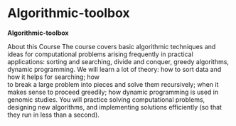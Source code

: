 # Algorithmic-toolbox

**Algorithmic-toolbox**


About this Course The course covers basic algorithmic techniques and ideas for computational problems 
arising frequently in practical applications: sorting and searching, divide and conquer, greedy algorithms, 
dynamic programming. We will learn a lot of theory: how to sort data and how it helps for searching; how     
to break a large problem into pieces and solve them recursively; when it makes sense to proceed greedily; 
how dynamic programming is used in genomic studies. You will practice solving computational problems, designing new algorithms, 
and implementing solutions efficiently (so that they run in less than a second).
